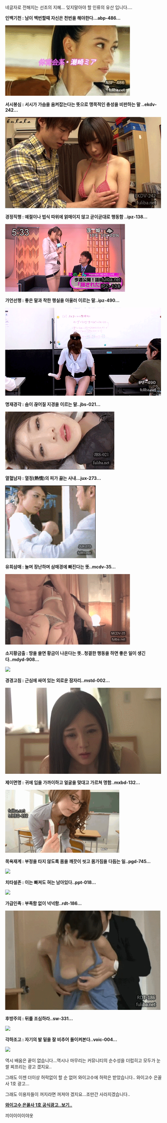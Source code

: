 네글자로 전해지는 선조의 지혜... 잊지말아야 할 인류의 유산 입니다....



**인백기천 : 남이 백번할때 자신은 천번을 해야한다...abp-486...**

![](https://github.com/jeongsamie/viral_image/blob/master/abp-486.gif)

**서시봉심 : 서시가 가슴을 움켜잡는다는 뜻으로 맹목적인 충성을 비판하는 말 ..ekdv-242...**

![](https://github.com/jeongsamie/viral_image/blob/master/ekdv-242.gif)

**경정직행 : 예절이나 법식 따위에 얽매이지 않고 곧이곧대로 행동함 ..ipz-138...**

![](https://github.com/jeongsamie/viral_image/blob/master/ipz-138.gif)

**가언선행 : 좋은 말과 착한 행실을 아울러 이르는 말..ipz-490...**

![](https://github.com/jeongsamie/viral_image/blob/master/ipz-490.gif)

**명재경각 : 숨이 끊어질 지경을 이르는 말..jbs-021...**

![](https://github.com/jeongsamie/viral_image/blob/master/jbs-021.gif)

**열혈남자 : 열정(熱情)의 피가 끓는 사내...jux-273...**

![](https://github.com/jeongsamie/viral_image/blob/master/jux-273.gif)

**유희삼매 : 놀며 장난하며 삼매경에 빠진다는 뜻..mcdv-35...**

![](https://github.com/jeongsamie/viral_image/blob/master/mcdv-35.gif)

**소지황금출 : 땅을 쓸면 황금이 나온다는 뜻..청결한 행동을 하면 좋은 일이 생긴다..mdyd-908...**

![](https://github.com/jeongsamie/viral_image/blob/master/mdyd-908.gif)

**경경고침 : 근심에 싸여 있는 외로운 잠자리..mstd-002...**

![](https://github.com/jeongsamie/viral_image/blob/master/mstd-002.gif)

**제이면명 : 귀에 입을 가까이하고 얼굴을 맞대고 가르쳐 명함..mxbd-132...**

![](https://github.com/jeongsamie/viral_image/blob/master/mxbd-132.gif)

**목욕재계 : 부정을 타지 않도록 몸을 깨끗이 씻고 몸가짐을 다듬는 일..pgd-745...**

![](https://github.com/jeongsamie/viral_image/blob/master/pgd-745.gif)

**치타설존 : 이는 빠져도 혀는 남아있다..ppt-018...**

![](https://github.com/jeongsamie/viral_image/blob/master/ppt-018.gif)

**가급인족 : 부족함 없이 넉넉함..rdt-186...**

![](https://github.com/jeongsamie/viral_image/blob/master/rdt-186.gif)

**후방주의 : 뒤를 조심하라..sw-331...**

![](https://github.com/jeongsamie/viral_image/blob/master/sw-331.gif)

**각하조고 : 자기의 발 밑을 잘 비추어 돌이켜본다..voic-004...**

![](https://github.com/jeongsamie/viral_image/blob/master/voic-004.gif)





역시 배움은 끝이 없습니다...역시나 마무리는 커뮤니티의 순수성을 더럽히고 모두가 눈쌀 찌프리는 광고 겠지요..

그래도 이젠 더이상 허락없이 할 순 없어 와이고수에 허락은 받았습니다.. 와이고수 은꼴사 1호 광고...

그래도 이용자들이 꺼지라면 꺼져야 겠지요...조만간 사라지겠습니다..

**[와이고수 은꼴사 1호 공식광고..보기..](https://www.ygosu.com/community/adultpic/59266/?search=&searcht=&order=r_no&s_category=0&page=1&newwindow=&split_idx=0)**



끼이이이이야옷